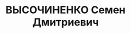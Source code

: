 ---
title: ВЫСОЧИНЕНКО Семен Дмитриевич
description: 'Род. 1900, г. Харьков, УССР, украинец, обр: н/среднее. Род занятий:
  Пермский ГК ВКП(б), секретарь, прож: г. Пермь. Арест. 18.07.1937. Приговор: 13.01.1938,
  обв.: шп., вред., терр., КРД - ВМН, конфискация имущества. Реабилитация - Военная
  коллегия Верховного суда СССР, 30.12.1955'
---